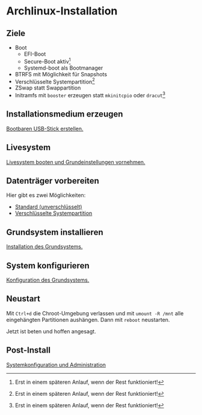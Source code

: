 # Archlinux-Installation

## Ziele

* Boot
  * EFI-Boot
  * Secure-Boot aktiv[^1]
  * Systemd-boot als Bootmanager
* BTRFS mit Möglichkeit für Snapshots
* Verschlüsselte Systempartition[^1]
* ZSwap statt Swappartition
* Initramfs mit `booster` erzeugen statt `mkinitcpio` oder `dracut`[^1]

## Installationsmedium erzeugen

[Bootbaren USB-Stick erstellen.](docs/02_create_bootmedia.md)

## Livesystem

[Livesystem booten und Grundeinstellungen vornehmen.](docs/03_setup_livesystem.md)

## Datenträger vorbereiten

Hier gibt es zwei Möglichkeiten:

* [Standard (unverschlüsselt)](docs/04a_prepare_disks.md)
* [Verschlüsselte Systempartition](docs/04b_prepare_disks_encrypted.md)

## Grundsystem installieren

[Installation des Grundsystems.](docs/05_install_base_system.md)

## System konfigurieren

[Konfiguration des Grundsystems.](docs/06_configure_base_system.md)

## Neustart

Mit `Ctrl+d` die Chroot-Umgebung verlassen und mit `umount -R /mnt` alle eingehängten Partitionen aushängen. Dann mit `reboot` neustarten.

Jetzt ist beten und hoffen angesagt.

## Post-Install

[Systemkonfiguration und Administration](docs/07_post-install.md)

[^1]: Erst in einem späteren Anlauf, wenn der Rest funktioniert!
